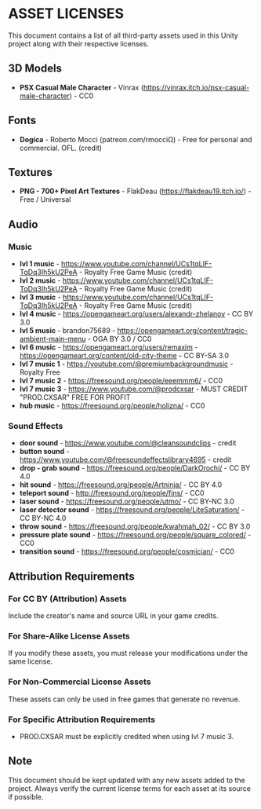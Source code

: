# ASSET LICENSES

This document contains a list of all third-party assets used in this Unity project along with their respective licenses.

## 3D Models
- **PSX Casual Male Character** - Vinrax (https://vinrax.itch.io/psx-casual-male-character) - CC0

## Fonts
- **Dogica** - Roberto Mocci (patreon.com/rmocciΩ) - Free for personal and commercial. OFL. (credit)

## Textures
- **PNG - 700+ Pixel Art Textures** - FlakDeau (https://flakdeau19.itch.io/) - Free / Universal

## Audio

### Music
- **lvl 1 music** - https://www.youtube.com/channel/UCs1tqLIF-TqDq3Ih5kU2PeA - Royalty Free Game Music (credit)
- **lvl 2 music** - https://www.youtube.com/channel/UCs1tqLIF-TqDq3Ih5kU2PeA - Royalty Free Game Music (credit)
- **lvl 3 music** - https://www.youtube.com/channel/UCs1tqLIF-TqDq3Ih5kU2PeA - Royalty Free Game Music (credit)
- **lvl 4 music** - https://opengameart.org/users/alexandr-zhelanov - CC BY 3.0
- **lvl 5 music** - brandon75689 - https://opengameart.org/content/tragic-ambient-main-menu - OGA BY 3.0 / CC0
- **lvl 6 music** - https://opengameart.org/users/remaxim - https://opengameart.org/content/old-city-theme - CC BY-SA 3.0
- **lvl 7 music 1** - https://youtube.com/@premiumbackgroundmusic - Royalty Free
- **lvl 7 music 2** - https://freesound.org/people/eeemmm6/ - CC0
- **lvl 7 music 3** - https://www.youtube.com/@prodcxsar - MUST CREDIT "PROD.CXSAR" FREE FOR PROFIT
- **hub music** - https://freesound.org/people/holizna/ - CC0

### Sound Effects
- **door sound** - https://www.youtube.com/@cleansoundclips - credit
- **button sound** - https://www.youtube.com/@freesoundeffectslibrary4695 - credit
- **drop - grab sound** - https://freesound.org/people/DarkOrochi/ - CC BY 4.0
- **hit sound** - https://freesound.org/people/Artninja/ - CC BY 4.0
- **teleport sound** - http://freesound.org/people/fins/ - CC0
- **laser sound** - https://freesound.org/people/utmo/ - CC BY-NC 3.0
- **laser detector sound** - https://freesound.org/people/LiteSaturation/ - CC BY-NC 4.0
- **throw sound** - https://freesound.org/people/kwahmah_02/ - CC BY 3.0
- **pressure plate sound** - https://freesound.org/people/square_colored/ - CC0
- **transition sound** - https://freesound.org/people/cosmician/ - CC0

## Attribution Requirements

### For CC BY (Attribution) Assets
Include the creator's name and source URL in your game credits.

### For Share-Alike License Assets
If you modify these assets, you must release your modifications under the same license.

### For Non-Commercial License Assets
These assets can only be used in free games that generate no revenue.

### For Specific Attribution Requirements
- PROD.CXSAR must be explicitly credited when using lvl 7 music 3.

## Note
This document should be kept updated with any new assets added to the project. Always verify the current license terms for each asset at its source if possible.